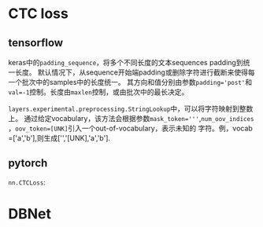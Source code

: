 # CTC loss

## tensorflow
keras中的`padding_sequence`，将多个不同长度的文本sequences padding到统一长度。 默认情况下，从sequence开始端padding或删除字符进行截断来使得每一个批次中的samples中的长度统一。
其方向和值分别由参数`padding='post'`和`val=-1`控制。长度由`maxlen`控制，或由批次中的最长决定。

`layers.experimental.preprocessing.StringLookup`中，可以将字符映射到整数上。 通过给定vocabulary，该方法会根据参数`mask_token='''`,`num_oov_indices`
，`oov_token=[UNK]`引入一个out-of-vocabulary，表示未知的 字符。例，vocab =['a','b'],则生成['','[UNK],'a','b'].

## pytorch
`nn.CTCLoss`:

# DBNet

